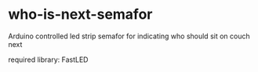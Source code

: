 # who-is-next-semafor
Arduino controlled led strip semafor for indicating who should sit on couch next

required library: FastLED

